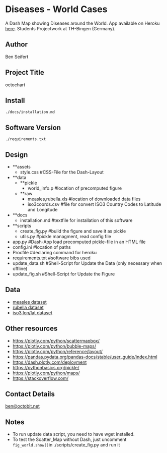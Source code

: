 # Diseases - World Cases

A Dash Map showing Diseases around the World.
App available on Heroku [here](https://octochart.herokuapp.com/).
Students Projectwork at TH-Bingen (Germany).

## Author

Ben Seifert

## Project Title

octochart

## Install

`./docs/installation.md`

## Software Version

`./requirements.txt`

## Design

* **assets  
  * style.css #CSS-File for the Dash-Layout  
* **data  
  * **pickle  
    * world_info.p #location of precomputed figure  
  * **raw
    * measles,rubella.xls #location of downloaded data files  
    * iso3coords.csv #file for convert ISO3 Country Codes to Latitude and Longitude  
* **docs
  * installation.md #textfile for installation of this software
* **scripts  
  * create_fig.py #build the figure and save it as pickle  
  * utils.py #pickle managment, read config file  
* app.py #Dash-App load precomputed pickle-file in an HTML file  
* config.ini #location of paths  
* Procfile #declaring command for heroku  
* requirements.txt #software bibs used  
* update_data.sh #Shell-Script for Update the Data (only necessary when offline)  
* update_fig.sh #Shell-Script for Update the Figure  

## Data

- [measles dataset](https://www.who.int/immunization/monitoring_surveillance/burden/vpd/rubellacasesbycountrybymonth.xls?ua=1)
- [rubella dataset](https://www.who.int/immunization/monitoring_surveillance/burden/vpd/measlescasesbycountrybymonth.xls?ua=1)
- [iso3 lon/lat dataset](https://gist.github.com/tadast/8827699)

## Other resources

- <https://plotly.com/python/scattermapbox/>
- <https://plotly.com/python/bubble-maps/>
- <https://plotly.com/python/reference/layout/>
- <https://pandas.pydata.org/pandas-docs/stable/user_guide/index.html>
- <https://dash.plotly.com/deployment>
- <https://pythonbasics.org/pickle/>
- <https://plotly.com/python/maps/>
- <https://stackoverflow.com/>

## Contact Details

ben@octobit.net

## Notes

- To run update data script, you need to have wget installed.
- To test the Scatter_Map without Dash, just uncomment `fig_world.show()`in ./scripts/create_fig.py and run it
